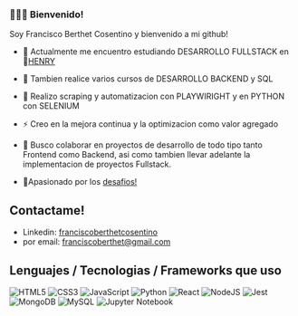 ###  👋👋👋 Bienvenido!

Soy Francisco Berthet Cosentino y bienvenido a mi github!

- 🌱 Actualmente me encuentro estudiando DESARROLLO FULLSTACK en 🚀[HENRY](https://www.soyhenry.com/)
- 🌴 Tambien realice varios cursos de DESARROLLO BACKEND y SQL
- 📏 Realizo scraping y automatizacion con PLAYWIRIGHT y en PYTHON con SELENIUM
- ⚡ Creo en la mejora continua y la optimizacion como valor agregado
- 👯  Busco colaborar en proyectos de desarrollo de todo tipo tanto Frontend como Backend, asi como tambien llevar adelante la implementacion de proyectos Fullstack. 

- 🏹Apasionado por los [desafios!](https://github.com/Frann11-Challenges)

## Contactame!
- Linkedin: [franciscoberthetcosentino](https://www.linkedin.com/in/franciscoberthetcosentino/)
- por email: franciscoberthet@gmail.com

## Lenguajes / Tecnologias / Frameworks que uso
![HTML5](https://img.shields.io/badge/html5-%23E34F26.svg?style=for-the-badge&logo=html5&logoColor=white)
![CSS3](https://img.shields.io/badge/css3-%231572B6.svg?style=for-the-badge&logo=css3&logoColor=white)
![JavaScript](https://img.shields.io/badge/javascript-%23323330.svg?style=for-the-badge&logo=javascript&logoColor=%23F7DF1E)
![Python](https://img.shields.io/badge/python-3670A0?style=for-the-badge&logo=python&logoColor=ffdd54)
![React](https://img.shields.io/badge/react-%2320232a.svg?style=for-the-badge&logo=react&logoColor=%2361DAFB)
![NodeJS](https://img.shields.io/badge/node.js-6DA55F?style=for-the-badge&logo=node.js&logoColor=white)
![Jest](https://img.shields.io/badge/-jest-%23C21325?style=for-the-badge&logo=jest&logoColor=white)
![MongoDB](https://img.shields.io/badge/MongoDB-%234ea94b.svg?style=for-the-badge&logo=mongodb&logoColor=white)
![MySQL](https://img.shields.io/badge/mysql-%2300f.svg?style=for-the-badge&logo=mysql&logoColor=white)
![Jupyter Notebook](https://img.shields.io/badge/jupyter-%23FA0F00.svg?style=for-the-badge&logo=jupyter&logoColor=white)


<!-- ## Contacto
Email -
Linkedin - 
-->
<!--
**frann11/frann11** is a ✨ _special_ ✨ repository because its `README.md` (this file) appears on your GitHub profile.

Here are some ideas to get you started:

- 🔭 I’m currently working on ...
- 🌱 I’m currently learning ...
- 👯 I’m looking to collaborate on ...
- 🤔 I’m looking for help with ...
- 💬 Ask me about ...
- 📫 How to reach me: ...
- 😄 Pronouns: ...
- ⚡ Fun fact: ...
-->

